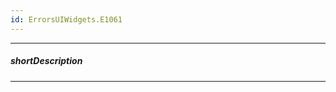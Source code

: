 ```yaml
---
id: ErrorsUIWidgets.E1061
---
```

---
##### shortDescription
<!-- Description goes here -->

---
<!-- Description goes here -->